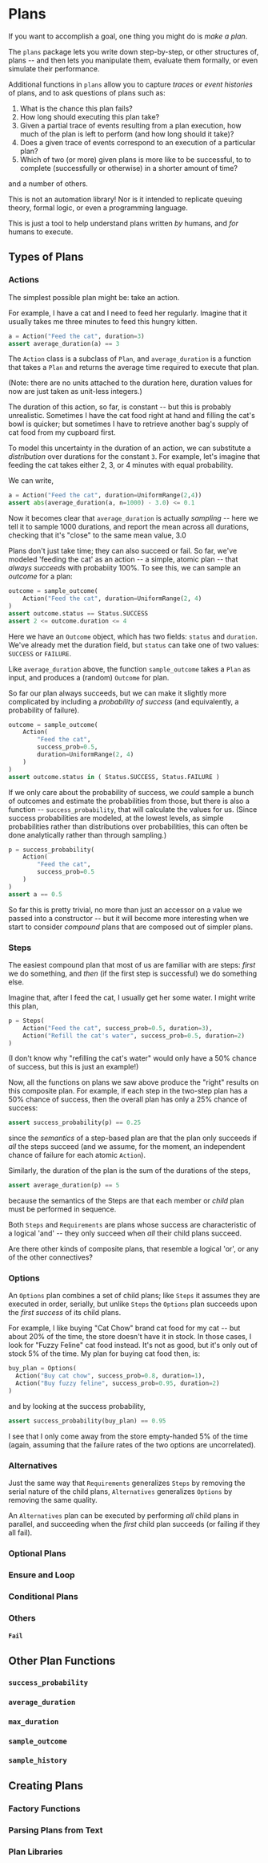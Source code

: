 # Plans 

If you want to accomplish a goal, one thing you might do is _make a plan_.  

The `plans` package lets you write down step-by-step, or other structures of, plans -- and then lets you manipulate them, evaluate them formally, or even simulate their performance.  

Additional functions in `plans` allow you to capture _traces_ or _event histories_ of plans, and to ask questions of plans such as: 

1. What is the chance this plan fails? 
2. How long should executing this plan take? 
3. Given a partial trace of events resulting from a plan execution, how much of the plan is left to perform (and how long should it take)?  
4. Does a given trace of events correspond to an execution of a particular plan? 
5. Which of two (or more) given plans is more like to be successful, to to complete (successfully or otherwise) in a shorter amount of time? 

and a number of others. 

This is not an automation library! Nor is it intended to replicate queuing theory, formal logic, or even a programming language.  

This is just a tool to help understand plans written _by_ humans, and _for_ humans to execute.  

## Types of Plans

### Actions 

The simplest possible plan might be: take an action. 

For example, I have a cat and I need to feed her regularly.  Imagine that it usually takes me three minutes to feed this hungry kitten.  

```python
a = Action("Feed the cat", duration=3) 
assert average_duration(a) == 3 
```

The `Action` class is a subclass of `Plan`, and `average_duration` is a function that takes a `Plan` and returns the average time required to execute that plan.  

(Note: there are no units attached to the duration here, duration values for now are just taken as unit-less integers.) 

The duration of this action, so far, is constant -- but this is probably unrealistic.  Sometimes I have the cat food right at hand and filling the cat's bowl is quicker; but sometimes I have to retrieve another bag's supply of cat food from my cupboard first.  

To model this uncertainty in the duration of an action, we can substitute a _distribution_ over durations for the constant `3`.  For example, let's imagine that feeding the cat takes either 2, 3, or 4 minutes with equal probability.  

We can write, 

```python
a = Action("Feed the cat", duration=UniformRange(2,4))
assert abs(average_duration(a, n=1000) - 3.0) <= 0.1
```
Now it becomes clear that `average_duration` is actually _sampling_ -- here we tell it to sample 1000 durations, and report the mean across all durations, checking that it's "close" to the same mean value, 3.0

Plans don't just take time; they can also succeed or fail.  So far, we've modeled 'feeding the cat' as an action -- a simple, atomic plan -- that _always succeeds_ with probabiity 100%.  To see this, we can sample an _outcome_ for a plan: 

```python
outcome = sample_outcome(
    Action("Feed the cat", duration=UniformRange(2, 4)
)
assert outcome.status == Status.SUCCESS
assert 2 <= outcome.duration <= 4
```

Here we have an `Outcome` object, which has two fields: `status` and `duration`.  We've already met the duration field, but `status` can take one of two values: `SUCCESS` or `FAILURE`.

Like `average_duration` above, the function `sample_outcome` takes a `Plan` as input, and produces a (random) `Outcome` for plan.    

So far our plan always succeeds, but we can make it slightly more complicated by including a _probability of success_ (and equivalently, a probability of failure).  

```python
outcome = sample_outcome( 
    Action(
        "Feed the cat", 
        success_prob=0.5, 
        duration=UniformRange(2, 4)
    )
)
assert outcome.status in ( Status.SUCCESS, Status.FAILURE ) 
```

If we only care about the probability of success, we _could_ sample a bunch of outcomes and estimate the probabilities from those, but there is also a function -- `success_probability`, that will calculate the values for us.  (Since success probabilities are modeled, at the lowest levels, as simple probabilities rather than distributions over probabilities, this can often be done analytically rather than through sampling.) 

```python
p = success_probability(
    Action(
        "Feed the cat", 
        success_prob=0.5
    )
)
assert a == 0.5 
```

So far this is pretty trivial, no more than just an accessor on a value we passed into a constructor -- but it will become more interesting when we start to consider _compound_ plans that are composed out of simpler plans.  

### Steps 

The easiest compound plan that most of us are familiar with are steps: _first_ we do something, and _then_ (if the first step is successful) we do something else.  

Imagine that, after I feed the cat, I usually get her some water.  I might write this plan, 

```python
p = Steps(
    Action("Feed the cat", success_prob=0.5, duration=3), 
    Action("Refill the cat's water", success_prob=0.5, duration=2)
)
```

(I don't know why "refilling the cat's water" would only have a 50% chance of success, but this is just an example!) 

Now, all the functions on plans we saw above produce the "right" results on this composite plan.  For example, if each step in the two-step plan has a 50% chance of success, then the overall plan has only a 25% chance of success: 

```python
assert success_probability(p) == 0.25 
``` 

since the _semantics_ of a step-based plan are that the plan only succeeds if _all_ the steps succeed (and we assume, for the moment, an independent chance of failure for each atomic `Action`).  

Similarly, the duration of the plan is the sum of the durations of the steps, 

```python
assert average_duration(p) == 5
```

because the semantics of the Steps are that each member or _child_ plan must be performed in sequence.  

Both `Steps` and `Requirements` are plans whose success are characteristic of a logical 'and' -- they only succeed when _all_ their child plans succeed.  

Are there other kinds of composite plans, that resemble a logical 'or', or any of the other connectives? 

### Options 

An `Options` plan combines a set of child plans; like `Steps` it assumes they are executed in order, serially, but unlike `Steps` the `Options` plan succeeds upon the _first success_ of its child plans.  

For example, I like buying "Cat Chow" brand cat food for my cat -- but about 20% of the time, the store doesn't have it in stock.  In those cases, I look for "Fuzzy Feline" cat food instead.  It's not as good, but it's only out of stock 5% of the time.  My plan for buying cat food then, is: 

```python
buy_plan = Options(
  Action("Buy cat chow", success_prob=0.8, duration=1), 
  Action("Buy fuzzy feline", success_prob=0.95, duration=2)
)
```

and by looking at the success probability, 

```python
assert success_probability(buy_plan) == 0.95
```

I see that I only come away from the store empty-handed 5% of the time (again, assuming that the failure rates of the two options are uncorrelated).  

### Alternatives 

Just the same way that `Requirements` generalizes `Steps` by removing the serial nature of the child plans, `Alternatives` generalizes `Options` by removing the same quality.  

An `Alternatives` plan can be executed by performing _all_ child plans in parallel, and succeeding when the _first_ child plan succeeds (or failing if they all fail).  

### Optional Plans 

### Ensure and Loop 

### Conditional Plans 

### Others 

#### `Fail` 

## Other Plan Functions

### `success_probability`

### `average_duration`

### `max_duration`

### `sample_outcome` 

### `sample_history` 

## Creating Plans

### Factory Functions 

### Parsing Plans from Text 

### Plan Libraries 
